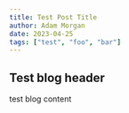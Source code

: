 ```yaml
---
title: Test Post Title
author: Adam Morgan
date: 2023-04-25
tags: ["test", "foo", "bar"]
---
```


## Test blog header

test blog content

